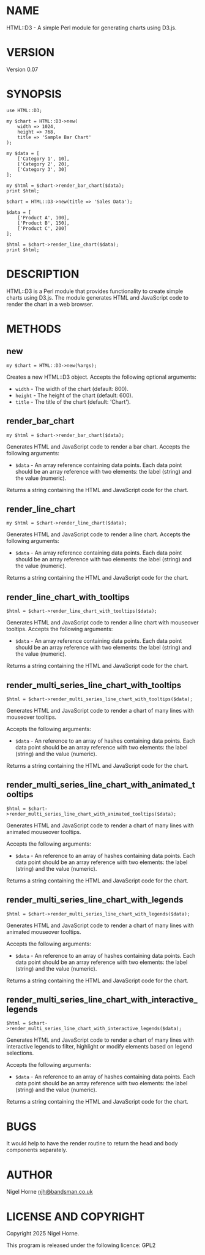 # NAME

HTML::D3 - A simple Perl module for generating charts using D3.js.

# VERSION

Version 0.07

# SYNOPSIS

    use HTML::D3;

    my $chart = HTML::D3->new(
        width => 1024,
        height => 768,
        title => 'Sample Bar Chart'
    );

    my $data = [
        ['Category 1', 10],
        ['Category 2', 20],
        ['Category 3', 30]
    ];

    my $html = $chart->render_bar_chart($data);
    print $html;

    $chart = HTML::D3->new(title => 'Sales Data');

    $data = [
        ['Product A', 100],
        ['Product B', 150],
        ['Product C', 200]
    ];

    $html = $chart->render_line_chart($data);
    print $html;

# DESCRIPTION

HTML::D3 is a Perl module that provides functionality to create simple charts using D3.js.
The module generates HTML and JavaScript code to render the chart in a web browser.

# METHODS

## new

    my $chart = HTML::D3->new(%args);

Creates a new HTML::D3 object.
Accepts the following optional arguments:

- `width` - The width of the chart (default: 800).
- `height` - The height of the chart (default: 600).
- `title` - The title of the chart (default: 'Chart').

## render\_bar\_chart

    my $html = $chart->render_bar_chart($data);

Generates HTML and JavaScript code to render a bar chart. Accepts the following arguments:

- `$data` - An array reference containing data points. Each data point should
be an array reference with two elements: the label (string) and the value (numeric).

Returns a string containing the HTML and JavaScript code for the chart.

## render\_line\_chart

    my $html = $chart->render_line_chart($data);

Generates HTML and JavaScript code to render a line chart. Accepts the following arguments:

- `$data` - An array reference containing data points. Each data point should
be an array reference with two elements: the label (string) and the value (numeric).

Returns a string containing the HTML and JavaScript code for the chart.

## render\_line\_chart\_with\_tooltips

    $html = $chart->render_line_chart_with_tooltips($data);

Generates HTML and JavaScript code to render a line chart with mouseover tooltips.
Accepts the following arguments:

- `$data` - An array reference containing data points. Each data point should
be an array reference with two elements: the label (string) and the value (numeric).

Returns a string containing the HTML and JavaScript code for the chart.

## render\_multi\_series\_line\_chart\_with\_tooltips

    $html = $chart->render_multi_series_line_chart_with_tooltips($data);

Generates HTML and JavaScript code to render a chart of many lines with mouseover tooltips.

Accepts the following arguments:

- `$data` - An reference to an array of hashes containing data points.
Each data point should be an array reference with two elements: the label (string) and the value (numeric).

Returns a string containing the HTML and JavaScript code for the chart.

## render\_multi\_series\_line\_chart\_with\_animated\_tooltips

    $html = $chart->render_multi_series_line_chart_with_animated_tooltips($data);

Generates HTML and JavaScript code to render a chart of many lines with animated mouseover tooltips.

Accepts the following arguments:

- `$data` - An reference to an array of hashes containing data points.
Each data point should be an array reference with two elements: the label (string) and the value (numeric).

Returns a string containing the HTML and JavaScript code for the chart.

## render\_multi\_series\_line\_chart\_with\_legends

    $html = $chart->render_multi_series_line_chart_with_legends($data);

Generates HTML and JavaScript code to render a chart of many lines with animated mouseover tooltips.

Accepts the following arguments:

- `$data` - An reference to an array of hashes containing data points.
Each data point should be an array reference with two elements: the label (string) and the value (numeric).

Returns a string containing the HTML and JavaScript code for the chart.

## render\_multi\_series\_line\_chart\_with\_interactive\_legends

    $html = $chart->render_multi_series_line_chart_with_interactive_legends($data);

Generates HTML and JavaScript code to render a chart of many lines with interactive legends to filter, highlight or modify elements based on legend selections.

Accepts the following arguments:

- `$data` - An reference to an array of hashes containing data points.
Each data point should be an array reference with two elements: the label (string) and the value (numeric).

Returns a string containing the HTML and JavaScript code for the chart.

# BUGS

It would help to have the render routine to return the head and body components separately.

# AUTHOR

Nigel Horne <njh@bandsman.co.uk>

# LICENSE AND COPYRIGHT

Copyright 2025 Nigel Horne.

This program is released under the following licence: GPL2
